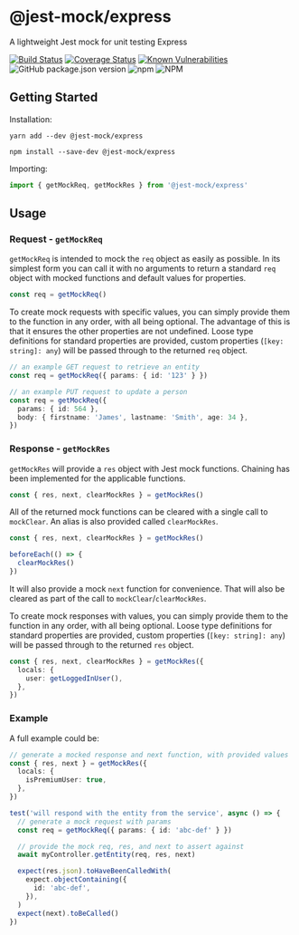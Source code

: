 # @jest-mock/express

A lightweight Jest mock for unit testing Express

[![Build Status](https://travis-ci.org/bikk-uk/jest-mock-express.svg?branch=master)](https://travis-ci.org/bikk-uk/jest-mock-express)
[![Coverage Status](https://coveralls.io/repos/github/bikk-uk/jest-mock-express/badge.svg?branch=master)](https://coveralls.io/github/bikk-uk/jest-mock-express?branch=master)
[![Known Vulnerabilities](https://snyk.io/test/github/bikk-uk/jest-mock-express/badge.svg?targetFile=package.json)](https://snyk.io/test/github/bikk-uk/jest-mock-express?targetFile=package.json)
![GitHub package.json version](https://img.shields.io/github/package-json/v/bikk-uk/jest-mock-express?label=github)
![npm](https://img.shields.io/npm/v/@jest-mock/express)
![NPM](https://img.shields.io/npm/l/@jest-mock/express)

## Getting Started

Installation:

`yarn add --dev @jest-mock/express`

`npm install --save-dev @jest-mock/express`

Importing:

```typescript
import { getMockReq, getMockRes } from '@jest-mock/express'
```

## Usage

### Request - `getMockReq`

`getMockReq` is intended to mock the `req` object as easily as possible. In its simplest form you can call it with no arguments to return a standard `req` object with mocked functions and default values for properties.

```typescript
const req = getMockReq()
```

To create mock requests with specific values, you can simply provide them to the function in any order, with all being optional. The advantage of this is that it ensures the other properties are not undefined. Loose type definitions for standard properties are provided, custom properties (`[key: string]: any`) will be passed through to the returned `req` object.

```typescript
// an example GET request to retrieve an entity
const req = getMockReq({ params: { id: '123' } })
```

```typescript
// an example PUT request to update a person
const req = getMockReq({
  params: { id: 564 },
  body: { firstname: 'James', lastname: 'Smith', age: 34 },
})
```

### Response - `getMockRes`

`getMockRes` will provide a `res` object with Jest mock functions. Chaining has been implemented for the applicable functions.

```typescript
const { res, next, clearMockRes } = getMockRes()
```

All of the returned mock functions can be cleared with a single call to `mockClear`. An alias is also provided called `clearMockRes`.

```typescript
const { res, next, clearMockRes } = getMockRes()

beforeEach(() => {
  clearMockRes()
})
```

It will also provide a mock `next` function for convenience. That will also be cleared as part of the call to `mockClear`/`clearMockRes`.

To create mock responses with values, you can simply provide them to the function in any order, with all being optional. Loose type definitions for standard properties are provided, custom properties (`[key: string]: any`) will be passed through to the returned `res` object.

```typescript
const { res, next, clearMockRes } = getMockRes({
  locals: {
    user: getLoggedInUser(),
  },
})
```

### Example

A full example could be:

```typescript
// generate a mocked response and next function, with provided values
const { res, next } = getMockRes({
  locals: {
    isPremiumUser: true,
  },
})

test('will respond with the entity from the service', async () => {
  // generate a mock request with params
  const req = getMockReq({ params: { id: 'abc-def' } })

  // provide the mock req, res, and next to assert against
  await myController.getEntity(req, res, next)

  expect(res.json).toHaveBeenCalledWith(
    expect.objectContaining({
      id: 'abc-def',
    }),
  )
  expect(next).toBeCalled()
})
```
